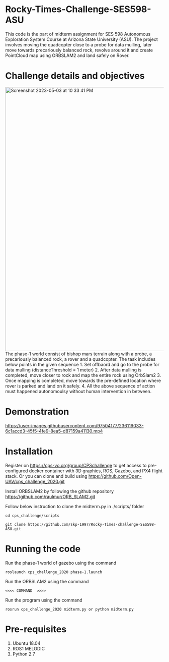 # Rocky-Times-Challenge-SES598-ASU
This code is the part of midterm assignment for SES 598 Autonomous Exploration System Course at Arizona State University (ASU). The project involves moving the quadcopter close to a probe for data mulling, later move towards precariously balanced rock, revolve around it and create PointCloud map using ORBSLAM2 and land safely on Rover.

# Challenge details and objectives
<img width="837" alt="Screenshot 2023-05-03 at 10 33 41 PM" src="https://user-images.githubusercontent.com/97504177/236119781-4f0b61ad-53ec-4eb5-a5ae-0b564a6eda3f.png">
The phase-1 world consist of bishop mars terrain along with a probe, a precariously balanced rock, a rover and a quadcopter.
The task includes below points in the given sequence
1. Set offbaord and go to the probe for data mulling (distanceThreshold = 1 meter)
2. After data mulling is completed, move closer to rock and map the entire rock using OrbSlam2
3. Once mapping is completed, move towards the pre-defined location where rover is parked and land on it safely.
4. All the above sequence of action must happened autonomoulsy without human intervention in between.

# Demonstration

https://user-images.githubusercontent.com/97504177/236119033-6c1accd3-45f5-4fe9-8ea5-d87159a41130.mp4

# Installation

Register on https://cps-vo.org/group/CPSchallenge to get access to pre-configured docker container with 3D graphics, ROS, Gazebo, and PX4 flight stack.
Or you can clone and build using https://github.com/Open-UAV/cps_challenge_2020.git

Install ORBSLAM2 by following the github repository https://github.com/raulmur/ORB_SLAM2.git

Follow below instruction to clone the midterm.py in ./scripts/ folder
```
cd cps_challenge/scripts
```
```
git clone https://github.com/skp-1997/Rocky-Times-challenge-SES598-ASU.git
```

# Running the code

Run the phase-1 world of gazebo using the command
```
roslaunch cps_challenge_2020 phase-1.launch
```

Run the ORBSLAM2 using the command
```
<<<< COMMAND  >>>>
```

Run the program using the command
```
rosrun cps_challenge_2020 midterm.py or python midterm.py
```

# Pre-requisites

1. Ubuntu 18.04
2. ROS1 MELODIC
3. Python 2.7
